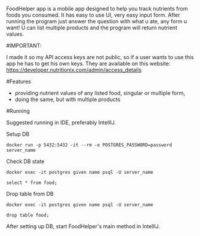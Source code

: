 FoodHelper app is a mobile app designed to help you track nutrients from foods you consumed. It has easy to use UI, very easy input form. After running the program just answer the question with what u ate, any form u want! U can list multiple products and the program will return nutrient values.

#IMPORTANT:

I made it so my API access keys are not public, so if a user wants to use this app he has to get his own keys. They are available on this website: https://developer.nutritionix.com/admin/access_details

#Features

- providing nutrient values of any listed food, singular or multiple form,
- doing the same, but with multiple products

#Running

Suggested running in IDE, preferably IntellIJ.

Setup DB

    docker run -p 5432:5432 -it --rm -e POSTGRES_PASSWORD=password server_name

Check DB state

    docker exec -it postgres given name psql -U server_name

    select * from food;

Drop table from DB

    docker exec -it postgres given name psql -U server_name

    drop table food;

After setting up DB, start FoodHelper's main method in IntellIJ.
